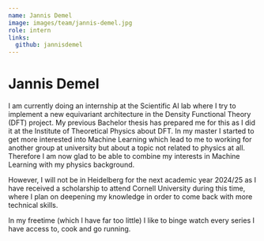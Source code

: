 ```yaml
---
name: Jannis Demel
image: images/team/jannis-demel.jpg
role: intern
links:
  github: jannisdemel
---
```


# Jannis Demel
I am currently doing an internship at the Scientific AI lab where I try to implement a new equivariant architecture in the Density Functional Theory (DFT) project. My previous Bachelor thesis has prepared me for this as I did it at the Institute of Theoretical Physics about DFT. In my master I started to get more interested into Machine Learning which lead to me to working for another group at university but about a topic not related to physics at all. Therefore I am now glad to be able to combine my interests in Machine Learning with my physics background.

However, I will not be in Heidelberg for the next academic year 2024/25 as I have received a scholarship to attend Cornell University during this time, where I plan on deepening my knowledge in order to come back with more technical skills.

In my freetime (which I have far too little) I like to binge watch every series I have access to, cook and go running. 